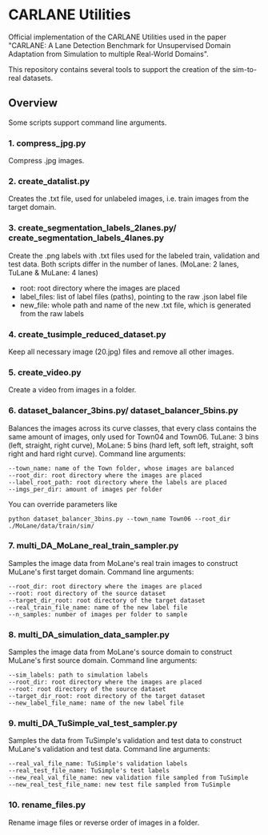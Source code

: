 # CARLANE Utilities

Official implementation of the CARLANE Utilities used in the paper "CARLANE: A Lane Detection Benchmark for Unsupervised Domain Adaptation from Simulation to multiple Real-World Domains". 

This repository contains several tools to support the creation of the sim-to-real datasets. 

## Overview

Some scripts support command line arguments. 

### 1. compress_jpg.py
Compress .jpg images.

### 2. create_datalist.py
Creates the .txt file, used for unlabeled images, i.e. train images from the target domain.

### 3. create_segmentation_labels_2lanes.py/ create_segmentation_labels_4lanes.py
Create the .png labels with .txt files used for the labeled train, validation and test data. Both scripts differ in the number of lanes. (MoLane: 2 lanes, TuLane & MuLane: 4 lanes)
- root: root directory where the images are placed
- label_files: list of label files (paths), pointing to the raw .json label file
- new_file: whole path and name of the new .txt file, which is generated from the raw labels

### 4. create_tusimple_reduced_dataset.py
Keep all necessary image (20.jpg) files and remove all other images.

### 5. create_video.py
Create a video from images in a folder. 

### 6. dataset_balancer_3bins.py/ dataset_balancer_5bins.py
Balances the images across its curve classes, that every class contains the same amount of images, only used for Town04 and Town06. TuLane: 3 bins (left, straight, right curve), MoLane: 5 bins (hard left, soft left, straight, soft right and hard right curve). Command line arguments:
```
--town_name: name of the Town folder, whose images are balanced
--root_dir: root directory where the images are placed
--label_root_path: root directory where the labels are placed
--imgs_per_dir: amount of images per folder
```
You can override parameters like
```
python dataset_balancer_3bins.py --town_name Town06 --root_dir ./MoLane/data/train/sim/
```

### 7. multi_DA_MoLane_real_train_sampler.py
Samples the image data from MoLane's real train images to construct MuLane's first target domain. 
Command line arguments:
```
--root_dir: root directory where the images are placed
--root: root directory of the source dataset
--target_dir_root: root directory of the target dataset
--real_train_file_name: name of the new label file
--n_samples: number of images per folder to sample
```

### 8. multi_DA_simulation_data_sampler.py
Samples the image data from MoLane's source domain to construct MuLane's first source domain. 
Command line arguments:
```
--sim_labels: path to simulation labels
--root_dir: root directory where the images are placed
--root: root directory of the source dataset
--target_dir_root: root directory of the target dataset
--new_label_file_name: name of the new label file
```

### 9. multi_DA_TuSimple_val_test_sampler.py
Samples the data from TuSimple's validation and test data to construct MuLane's validation and test data. 
Command line arguments:
```
--real_val_file_name: TuSimple's validation labels
--real_test_file_name: TuSimple's test labels
--new_real_val_file_name: new validation file sampled from TuSimple
--new_real_test_file_name: new test file sampled from TuSimple
```

### 10. rename_files.py
Rename image files or reverse order of images in a folder. 
